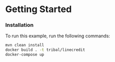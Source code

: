 # Getting Started

### Installation
To run this example, run the following commands:

```bash
mvn clean install
docker build . -t tribal/linecredit
docker-compose up
```

